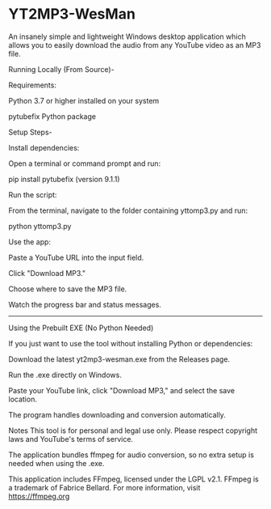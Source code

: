 # YT2MP3-WesMan
An insanely simple and lightweight Windows desktop application which allows you to easily download the audio from any YouTube video as an MP3 file.

Running Locally (From Source)-

Requirements:

Python 3.7 or higher installed on your system

pytubefix Python package

Setup Steps-

Install dependencies:

Open a terminal or command prompt and run:

pip install pytubefix (version 9.1.1)

Run the script:

From the terminal, navigate to the folder containing yttomp3.py and run:

python yttomp3.py

Use the app:

Paste a YouTube URL into the input field.

Click "Download MP3."

Choose where to save the MP3 file.

Watch the progress bar and status messages.


---------------------------------------------------------------------------------------
Using the Prebuilt EXE (No Python Needed)

If you just want to use the tool without installing Python or dependencies:

Download the latest yt2mp3-wesman.exe from the Releases page.

Run the .exe directly on Windows.

Paste your YouTube link, click "Download MP3," and select the save location.

The program handles downloading and conversion automatically.

Notes
This tool is for personal and legal use only. Please respect copyright laws and YouTube's terms of service.

The application bundles ffmpeg for audio conversion, so no extra setup is needed when using the .exe.

This application includes FFmpeg, licensed under the LGPL v2.1.
FFmpeg is a trademark of Fabrice Bellard. For more information, visit https://ffmpeg.org
